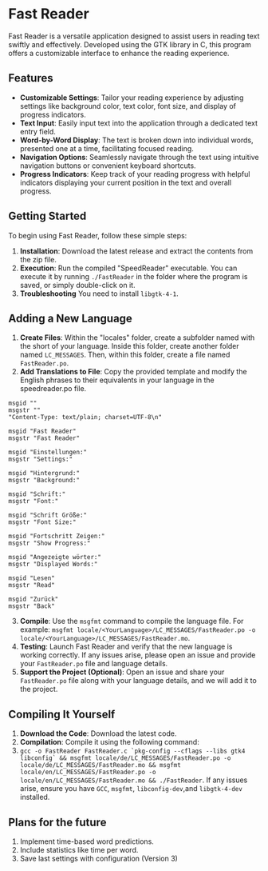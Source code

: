 # Fast Reader

Fast Reader is a versatile application designed to assist users in reading text swiftly and effectively. Developed using the GTK library in C, this program offers a customizable interface to enhance the reading experience.

## Features

- **Customizable Settings**: Tailor your reading experience by adjusting settings like background color, text color, font size, and display of progress indicators.
- **Text Input**: Easily input text into the application through a dedicated text entry field.
- **Word-by-Word Display**: The text is broken down into individual words, presented one at a time, facilitating focused reading.
- **Navigation Options**: Seamlessly navigate through the text using intuitive navigation buttons or convenient keyboard shortcuts.
- **Progress Indicators**: Keep track of your reading progress with helpful indicators displaying your current position in the text and overall progress.
  
## Getting Started

To begin using Fast Reader, follow these simple steps:

1. **Installation**: Download the latest release and extract the contents from the zip file.
2. **Execution**: Run the compiled "SpeedReader" executable. You can execute it by running `./FastReader` in the folder where the program is saved, or simply double-click on it.
3. **Troubleshooting** You need to install `libgtk-4-1`.

## Adding a New Language

1. **Create Files**: Within the "locales" folder, create a subfolder named with the short of your language. Inside this folder, create another folder named `LC_MESSAGES`. Then, within this folder, create a file named `FastReader.po`.
2. **Add Translations to File**: Copy the provided template and modify the English phrases to their equivalents in your language in the speedreader.po file.
```
msgid ""
msgstr ""
"Content-Type: text/plain; charset=UTF-8\n"

msgid "Fast Reader"
msgstr "Fast Reader"

msgid "Einstellungen:"
msgstr "Settings:"

msgid "Hintergrund:"
msgstr "Background:"

msgid "Schrift:"
msgstr "Font:"

msgid "Schrift Größe:"
msgstr "Font Size:"

msgid "Fortschritt Zeigen:"
msgstr "Show Progress:"

msgid "Angezeigte wörter:"
msgstr "Displayed Words:"

msgid "Lesen"
msgstr "Read"

msgid "Zurück"
msgstr "Back"
 ```
3. **Compile**: Use the `msgfmt` command to compile the language file. For example: `msgfmt locale/<YourLanguage>/LC_MESSAGES/FastReader.po -o locale/<YourLanguage>/LC_MESSAGES/FastReader.mo`.
4. **Testing**: Launch Fast Reader and verify that the new language is working correctly. If any issues arise, please open an issue and provide your `FastReader.po` file and language details.
5. **Support the Project (Optional)**: Open an issue and share your `FastReader.po` file along with your language details, and we will add it to the project.

## Compiling It Yourself

1. **Download the Code**: Download the latest code.
2. **Compilation**: Compile it using the following command:
3. ```gcc -o FastReader FastReader.c `pkg-config --cflags --libs gtk4 libconfig` && msgfmt locale/de/LC_MESSAGES/FastReader.po -o locale/de/LC_MESSAGES/FastReader.mo && msgfmt locale/en/LC_MESSAGES/FastReader.po -o locale/en/LC_MESSAGES/FastReader.mo && ./FastReader```. If any issues arise, ensure you have `GCC`, `msgfmt`, `libconfig-dev`,and `libgtk-4-dev` installed.

## Plans for the future 
 1. Implement time-based word predictions.
 2. Include statistics like time per word.
 3. Save last settings with configuration (Version 3)
